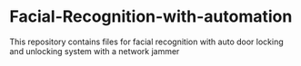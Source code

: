 # Facial-Recognition-with-automation
This repository contains files for facial recognition with auto door locking and unlocking system with a network jammer
